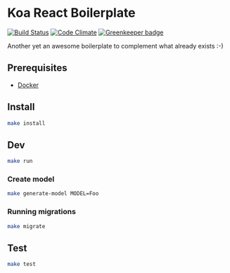 # Koa React Boilerplate

[![Build Status](https://travis-ci.com/mistertemp/koa-react-boilerplate.svg?token=yoAbF1zEgNCEpkqzGXJQ&branch=master)](https://travis-ci.com/mistertemp/koa-react-boilerplate) [![Code Climate](https://codeclimate.com/github/rgaidot/koa-react-boilerplate/badges/gpa.svg)](https://codeclimate.com/github/rgaidot/koa-react-boilerplate) [![Greenkeeper badge](https://badges.greenkeeper.io/rgaidot/koa-react-boilerplate.svg)](https://greenkeeper.io/)


Another yet an awesome boilerplate to complement what already exists :-)


## Prerequisites

- [Docker](https://docs.docker.com/engine/installation/)

## Install

```sh
make install
```

## Dev

```sh
make run
```

### Create model
```sh
make generate-model MODEL=Foo
```

### Running migrations
```sh
make migrate
```

## Test

```sh
make test
```
